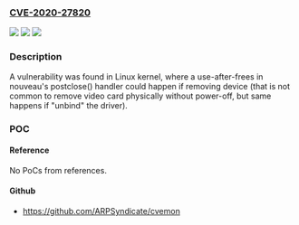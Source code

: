 ### [CVE-2020-27820](https://cve.mitre.org/cgi-bin/cvename.cgi?name=CVE-2020-27820)
![](https://img.shields.io/static/v1?label=Product&message=Red%20Hat%20Enterprise%20Linux%208&color=blue)
![](https://img.shields.io/static/v1?label=Version&message=!%200%3A4.18.0-372.9.1.rt7.166.el8%20&color=brighgreen)
![](https://img.shields.io/static/v1?label=Vulnerability&message=Use%20After%20Free&color=brighgreen)

### Description

A vulnerability was found in Linux kernel, where a use-after-frees in nouveau's postclose() handler could happen if removing device (that is not common to remove video card physically without power-off, but same happens if "unbind" the driver).

### POC

#### Reference
No PoCs from references.

#### Github
- https://github.com/ARPSyndicate/cvemon

